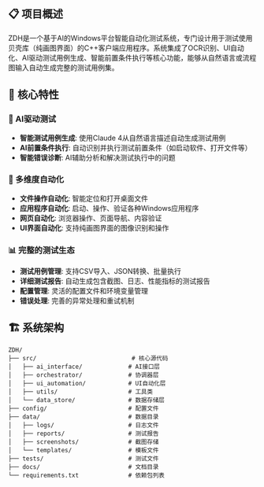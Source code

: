 ## 📋 项目概述

ZDH是一个基于AI的Windows平台智能自动化测试系统，专门设计用于测试使用贝壳库（纯画图界面）的C++客户端应用程序。系统集成了OCR识别、UI自动化、AI驱动测试用例生成、智能前置条件执行等核心功能，能够从自然语言或流程图输入自动生成完整的测试用例集。

## 🎯 核心特性

### 🤖 AI驱动测试
- **智能测试用例生成**: 使用Claude 4从自然语言描述自动生成测试用例
- **AI前置条件执行**: 自动识别并执行测试前置条件（如启动软件、打开文件等）
- **智能错误诊断**: AI辅助分析和解决测试执行中的问题

### 🔧 多维度自动化
- **文件操作自动化**: 智能定位和打开桌面文件
- **应用程序自动化**: 启动、操作、验证各种Windows应用程序
- **网页自动化**: 浏览器操作、页面导航、内容验证
- **UI界面自动化**: 支持纯画图界面的图像识别和操作

### 📊 完整的测试生态
- **测试用例管理**: 支持CSV导入、JSON转换、批量执行
- **详细测试报告**: 自动生成包含截图、日志、性能指标的测试报告
- **配置管理**: 灵活的配置文件和环境变量管理
- **错误处理**: 完善的异常处理和重试机制

## 🏗️ 系统架构

```
ZDH/
├── src/                           # 核心源代码
│   ├── ai_interface/             # AI接口层
│   ├── orchestrator/             # 协调器层
│   ├── ui_automation/            # UI自动化层
│   ├── utils/                    # 工具类
│   └── data_store/               # 数据存储层
├── config/                       # 配置文件
├── data/                         # 数据目录
│   ├── logs/                     # 日志文件
│   ├── reports/                  # 测试报告
│   ├── screenshots/              # 截图存储
│   └── templates/                # 模板文件
├── tests/                        # 测试文件
├── docs/                         # 文档目录
└── requirements.txt              # 依赖包列表
